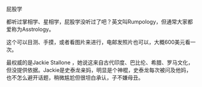 屁股学

都听过掌相学、星相学，屁股学没听过了吧？英文叫Rumpology，但通常大家都爱称为Asstrology。

这个可以目测、手摸，或者看图片来进行，电邮发照片也可以，大概600美元看一次。

最权威的是Jackie Stallone ，她说这来自古代印度、巴比伦、希腊、罗马文化，但没提供依据。Jackie是史泰龙亲妈，明显是个神棍，史泰龙每次被问及他妈，也不怎么避开话题，稍微尴尬但很坦白承认，子不嫌母丑。

